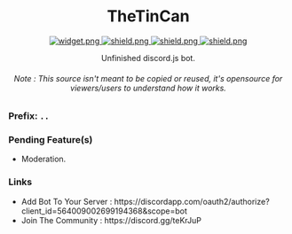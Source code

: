 <h1 align="center">TheTinCan</h1>
<p align="center">
    <a href="https://discord.gg/teKrJuP">
        <img src="https://discordapp.com/api/guilds/564013593213927434/widget.png?style=shield" alt="widget.png">
    </a>
    <a href="https://github.com/TheSkyHero/TheTinCan/issues">
        <img src="https://img.shields.io/github/issues/TheSkyHero/TheTinCan" alt="shield.png">
    </a>
    <a href="https://github.com/TheSkyHero/TheTinCan/blob/master/LICENSE">
        <img src="https://img.shields.io/apm/l/atomic-design-ui.svg" alt="shield.png">
    </a>
    <a href="#">
        <img src="https://img.shields.io/github/package-json/v/TheSkyHero/TheTinCan" alt="shield.png">
    </a>
</p>
<p align="center">Unfinished discord.js bot.</p>
<h6 align="center">Note : This source isn't meant to be copied or reused, it's opensource for viewers/users to understand how it works.</h6>
<h3>Prefix: <code>..</code></h3>
<h3>Pending Feature(s)</h3>
<ul>
  <li>Moderation.</li>
</ul>
<h3>Links</h3>
<ul>
  <li>Add Bot To Your Server : https://discordapp.com/oauth2/authorize?client_id=564009002699194368&scope=bot</li>
  <li>Join The Community : https://discord.gg/teKrJuP</li>
</ul>
